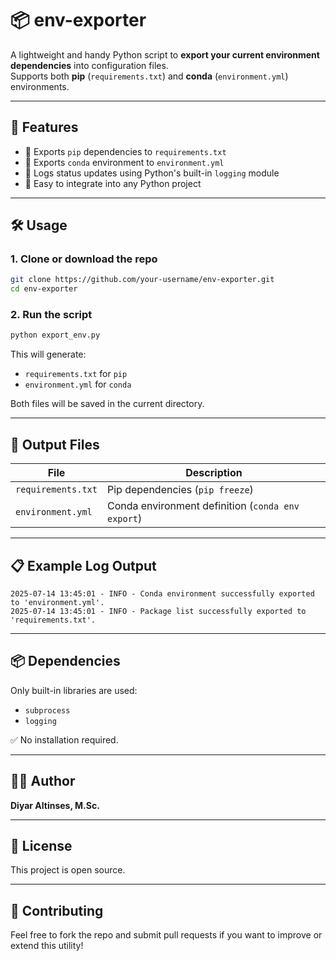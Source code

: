 
# 📦 env-exporter

A lightweight and handy Python script to **export your current environment dependencies** into configuration files.  
Supports both **pip** (`requirements.txt`) and **conda** (`environment.yml`) environments.

---

## 🚀 Features

- 🔹 Exports `pip` dependencies to `requirements.txt`
- 🔹 Exports `conda` environment to `environment.yml`
- 🔹 Logs status updates using Python's built-in `logging` module
- 🔹 Easy to integrate into any Python project

---

## 🛠️ Usage

### 1. Clone or download the repo

```bash
git clone https://github.com/your-username/env-exporter.git
cd env-exporter
````

### 2. Run the script

```bash
python export_env.py
```

This will generate:

* `requirements.txt` for `pip`
* `environment.yml` for `conda`

Both files will be saved in the current directory.

---

## 📁 Output Files

| File               | Description                                       |
| ------------------ | ------------------------------------------------- |
| `requirements.txt` | Pip dependencies (`pip freeze`)                   |
| `environment.yml`  | Conda environment definition (`conda env export`) |

---

## 📋 Example Log Output

```text
2025-07-14 13:45:01 - INFO - Conda environment successfully exported to 'environment.yml'.
2025-07-14 13:45:01 - INFO - Package list successfully exported to 'requirements.txt'.
```

---

## 📦 Dependencies

Only built-in libraries are used:

* `subprocess`
* `logging`

✅ No installation required.

---

## 👨‍💻 Author

**Diyar Altinses, M.Sc.**

---

## 📜 License

This project is open source.

---

## 🙌 Contributing

Feel free to fork the repo and submit pull requests if you want to improve or extend this utility!

```

